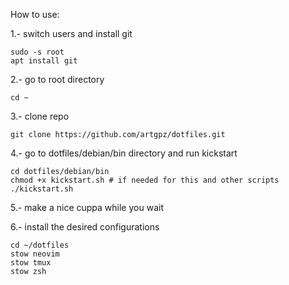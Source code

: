 How to use:

1.- switch users and install git

```
sudo -s root
apt install git
```

2.- go to root directory

```
cd ~
```

3.- clone repo

```
git clone https://github.com/artgpz/dotfiles.git
```

4.- go to dotfiles/debian/bin directory and run kickstart

```
cd dotfiles/debian/bin
chmod +x kickstart.sh # if needed for this and other scripts
./kickstart.sh
```

5.- make a nice cuppa while you wait

6.- install the desired configurations

```
cd ~/dotfiles
stow neovim
stow tmux
stow zsh
```
